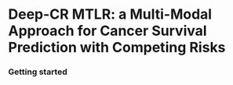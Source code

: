 # Deep-CR MTLR: a Multi-Modal Approach for Cancer Survival Prediction with Competing Risks

### Getting started
